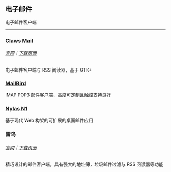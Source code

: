 ## 电子邮件

电子邮件客户端

---

### Claws Mail  

###### [官网](http://www.claws-mail.org/)｜[下载页面](http://www.claws-mail.org/downloads.php?section=downloads)

电子邮件客户端与 RSS 阅读器，基于 GTK+

### [MailBird](https://www.mailbird.com/) 

IMAP POP3 邮件客户端，高度可定制且触控支持良好

### [Nylas N1](https://www.nylas.com/download/) 

基于现代 Web 构架的可扩展的桌面邮件应用

### 雷鸟 

###### [官网](https://www.mozilla.org/en-US/thunderbird/)｜[下载页面](https://www.mozilla.org/en-US/thunderbird/all/)

精巧设计的邮件客户端，具有强大的地址簿，垃圾邮件过滤与 RSS 阅读器等功能
